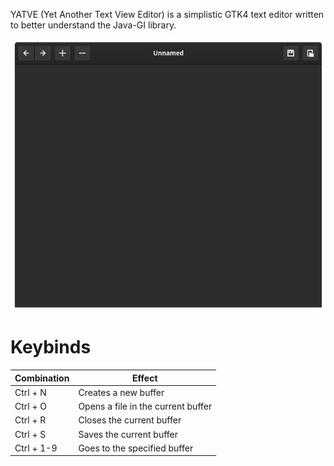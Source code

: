 YATVE (Yet Another Text View Editor) is a simplistic GTK4 text editor written to better understand the Java-GI library.

![](img.png)

# Keybinds
| Combination | Effect                             |
|-------------|------------------------------------|
| Ctrl + N    | Creates a new buffer               |
| Ctrl + O    | Opens a file in the current buffer |
| Ctrl + R    | Closes the current buffer          |
| Ctrl + S    | Saves the current buffer           |
| Ctrl + 1-9  | Goes to the specified buffer       |
